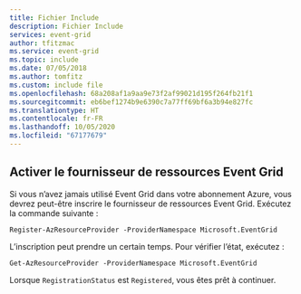 ```yaml
---
title: Fichier Include
description: Fichier Include
services: event-grid
author: tfitzmac
ms.service: event-grid
ms.topic: include
ms.date: 07/05/2018
ms.author: tomfitz
ms.custom: include file
ms.openlocfilehash: 68a208af1a9aa9e73f2af99021d195f264fb21f1
ms.sourcegitcommit: eb6bef1274b9e6390c7a77ff69bf6a3b94e827fc
ms.translationtype: HT
ms.contentlocale: fr-FR
ms.lasthandoff: 10/05/2020
ms.locfileid: "67177679"
---
```

## <a name="enable-event-grid-resource-provider"></a>Activer le fournisseur de ressources Event Grid

Si vous n’avez jamais utilisé Event Grid dans votre abonnement Azure, vous devrez peut-être inscrire le fournisseur de ressources Event Grid. Exécutez la commande suivante :

```azurepowershell-interactive
Register-AzResourceProvider -ProviderNamespace Microsoft.EventGrid
```

L’inscription peut prendre un certain temps. Pour vérifier l’état, exécutez :

```azurepowershell-interactive
Get-AzResourceProvider -ProviderNamespace Microsoft.EventGrid
```

Lorsque `RegistrationStatus` est `Registered`, vous êtes prêt à continuer.
